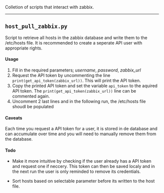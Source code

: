 

Colletion of scripts that interact with zabbix.
<hr>


## `host_pull_zabbix.py`

Script to retrieve all hosts in the zabbix database and write them to the /etc/hosts file.
It is recommended to create a seperate API user with appropriate rights.

#### Usage

1. Fill in the required parameters; *username*, *password*, *zabbix_url*
2. Request the API token by uncommenting the line `print(get_api_token(zabbix_url))`. This will print the API token. 
3. Copy the printed API token and set the variable `api_token` to the aquired API token. The `print(get_api_token(zabbix_url))` line can be commented again. 
4. Uncomment 2 last lines and in the following run, the /etc/hosts file shoudl be populated


#### Caveats

Each time you request a API token for a user, it is stored in de database and can accumulate over time and you will need to manually remove them from the database. 

#### Todo

- Make it more intuitive by checking if the user already has a API token and request one if neccery. This token can then be saved localy and in the next run the user is only reminded to remove its credentials.

- Sort hosts based on selectable parameter before its written to the host file. 
